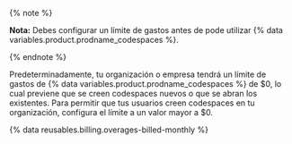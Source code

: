{% note %}

**Nota:** Debes configurar un límite de gastos antes de pode utilizar {% data variables.product.prodname_codespaces %}.

{% endnote %}

Predeterminadamente, tu organización o empresa tendrá un límite de gastos de {% data variables.product.prodname_codespaces %} de $0, lo cual previene que se creen codespaces nuevos o que se abran los existentes. Para permitir que tus usuarios creen codespaces en tu organización, configura el límite a un valor mayor a $0.

{% data reusables.billing.overages-billed-monthly %}
